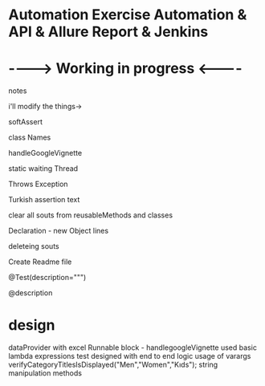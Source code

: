 # Automation Exercise Automation & API & Allure Report & Jenkins
# ----> Working in progress  <----




notes

i'll modify the things->

softAssert

class Names

handleGoogleVignette

static waiting Thread

Throws Exception

Turkish assertion text

clear all souts from reusableMethods and classes

Declaration - new Object lines

deleteing souts

Create Readme file

@Test(description=""")

@description



# design
dataProvider with excel
Runnable block - handlegoogleVignette
used basic lambda expressions
test designed with end to end logic
usage of varargs         verifyCategoryTitlesIsDisplayed("Men","Women","Kıds");
string manipulation methods